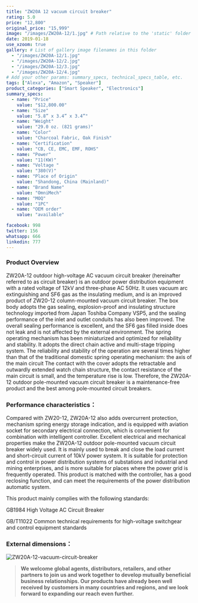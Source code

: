 ```yaml
---
title: "ZW20A 12 vacuum circuit breaker"
rating: 5.0
price: "12,800"
original_price: "15,999"
image: "/images/ZW20A-12/1.jpg" # Path relative to the 'static' folder or use Hugo Pipes
date: 2019-01-18
use_xzoom: true
gallery: # List of gallery image filenames in this folder
  - "/images/ZW20A-12/1.jpg"
  - "/images/ZW20A-12/2.jpg"
  - "/images/ZW20A-12/3.jpg"
  - "/images/ZW20A-12/4.jpg"
# Add your other params: summary_specs, technical_specs_table, etc.
tags: ["Alexa", "Amazon", "Speaker"]
product_categories: ["Smart Speaker", "Electronics"]
summary_specs:
  - name: "Price"
    value: "$12,800.00"
  - name: "Size"
    value: "5.8” x 3.4” x 3.4”"
  - name: "Weight"
    value: "29.0 oz. (821 grams)"
  - name: "Color"
    value: "Charcoal Fabric, Oak Finish"
  - name: "Certification"
    value: "CB, CE, EMC, EMF, ROHS"
  - name: "Power"
    value: "11(KW)"
  - name: "Voltage "
    value: "380(V)"
  - name: "Place of Origin"
    value: "Shandong, China (Mainland)"
  - name: "Brand Name"
    value: "OmniMech"
  - name: "MOQ"
    value: "1PC"
  - name: "OEM order"
    value: "available"

facebook: 998
twitter: 156
whatsapp: 666
linkedin: 777    
---
```


### Product Overview

ZW20A-12 outdoor high-voltage AC vacuum circuit breaker (hereinafter referred to as circuit breaker) is an outdoor power distribution equipment with a rated voltage of 12kV and three-phase AC 50Hz. It uses vacuum arc extinguishing and SF6 gas as the insulating medium, and is an improved product of ZW20-12 column-mounted vacuum circuit breaker. The box body adopts the gas sealing, explosion-proof and insulating structure technology imported from Japan Toshiba Company VSP5, and the sealing performance of the inlet and outlet conduits has also been improved. The overall sealing performance is excellent, and the SF6 gas filled inside does not leak and is not affected by the external environment. The spring operating mechanism has been miniaturized and optimized for reliability and stability. It adopts the direct chain active and multi-stage tripping system. The reliability and stability of the operation are several times higher than that of the traditional domestic spring operating mechanism: the axis of the main circuit The contact with the cover adopts the retractable and outwardly extended watch chain structure, the contact resistance of the main circuit is small, and the temperature rise is low. Therefore, the ZW20A-12 outdoor pole-mounted vacuum circuit breaker is a maintenance-free product and the best among pole-mounted circuit breakers.
### Performance characteristics：
Compared with ZW20-12, ZW20A-12 also adds overcurrent protection, mechanism spring energy storage indication, and is equipped with aviation socket for secondary electrical connection, which is convenient for combination with intelligent controller. Excellent electrical and mechanical properties make the ZW20A-12 outdoor pole-mounted vacuum circuit breaker widely used. It is mainly used to break and close the load current and short-circuit current of 10kV power system. It is suitable for protection and control in power distribution systems of substations and industrial and mining enterprises, and is more suitable for places where the power grid is frequently operated. This product is matched with the controller, has a good reclosing function, and can meet the requirements of the power distribution automatic system.

This product mainly complies with the following standards:

GB1984 High Voltage AC Circuit Breaker

GB/T11022 Common technical requirements for high-voltage switchgear and control equipment standards

### External dimensions：

![ZW20A-12-vacuum-circuit-breaker](/images/ZW20A-12/5.jpg)

> **We welcome global agents, distributors, retailers, and other partners to join us and work together to develop mutually beneficial business relationships. Our products have already been well received by customers in many countries and regions, and we look forward to expanding our reach even further.**

